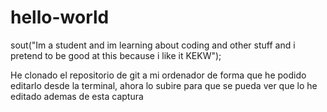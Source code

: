 # hello-world
sout("Im a student and im learning about coding and other stuff and i pretend to be good at this because i like it KEKW");

He clonado el repositorio de git a mi ordenador de forma que he podido editarlo desde la terminal, ahora lo subire para que se pueda ver que lo he editado ademas de esta captura
